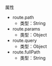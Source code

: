 属性

* route.path
  * 类型：String
* route.params
  * 类型：Object
* route.query
  * 类型：Object
* route.fullPath
  * 类型：String



